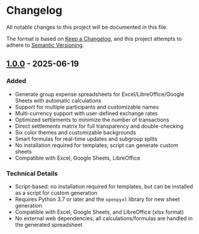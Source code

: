 # Changelog

All notable changes to this project will be documented in this file.

The format is based on [Keep a Changelog](https://keepachangelog.com/en/1.0.0/),
and this project attempts to adhere to [Semantic Versioning](https://semver.org/spec/v2.0.0.html).

## [1.0.0] - 2025-06-19

### Added
- Generate group expense spreadsheets for Excel/LibreOffice/Google Sheets with automatic calculations
- Support for multiple participants and customizable names
- Multi-currency support with user-defined exchange rates
- Optimized settlements to minimize the number of transactions
- Direct settlements matrix for full transparency and double-checking
- Six color themes and customizable backgrounds
- Smart formulas for real-time updates and subgroup splits
- No installation required for templates; script can generate custom sheets
- Compatible with Excel, Google Sheets, LibreOffice

### Technical Details
- Script-based: no installation required for templates, but can be installed as a script for custom generation
- Requires Python 3.7 or later and the `openpyxl` library for new sheet generation
- Compatible with Excel, Google Sheets, and LibreOffice (xlsx format)
- No external web dependencies; all calculations/formulas are handled in the generated spreadsheet

[1.0.0]: https://github.com/pjcigan/settlesheet/releases/tag/v1.0.0
